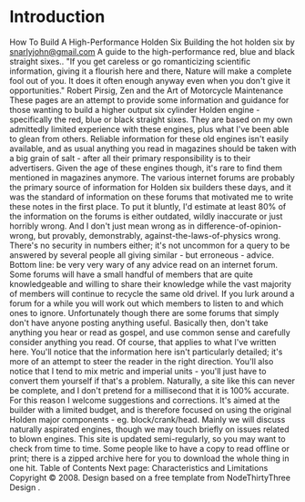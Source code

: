 # Introduction

How To Build A High-Performance Holden Six
Building the hot holden six
by snarlyjohn@gmail.com
A guide to the high-performance red, blue and
black straight sixes..
"If you get careless or go romanticizing scientific information, giving it a flourish here and there, Nature will make a complete fool out of you. It does it often enough anyway even when you don't give it opportunities."
Robert Pirsig, Zen and the Art of Motorcycle Maintenance
These pages are an attempt to provide some information and guidance
for those wanting to build a higher output six cylinder Holden
engine - specifically the red, blue or black straight sixes. They are
based on my own admittedly limited experience with these engines,
plus what I've been able to glean from others. Reliable information
for these old engines isn't easily available, and as usual anything
you read in magazines should be taken with a big grain of salt -
after all their primary responsibility is to their advertisers. Given
the age of these engines though, it's rare to find them mentioned in
magazines anymore.
The various internet forums are probably the primary source of information
for Holden six builders these days, and it was the standard of information
on these forums that motivated me to write these notes in the first place.
To put it bluntly, I'd estimate at least 80% of the information on the forums is
either outdated, wildly inaccurate or just horribly wrong. And I don't just mean
wrong as in difference-of-opinion-wrong, but provably, demonstrably, against-the-laws-of-physics
wrong. There's no security in numbers either; it's not uncommon for a query
to be answered by several people all giving similar - but erroneous - advice.
Bottom line: be very very wary of any advice read on an internet forum.
Some forums will have a small handful of members that are quite knowledgeable
and willing to share their knowledge while the vast majority of members
will continue to recycle the same old drivel. If you lurk around a forum for a while
you will work out which members to listen to and which ones to ignore. Unfortunately though
there are some forums that simply don't have
anyone
posting anything useful.
Basically then, don't take anything you hear or read as gospel, and
use common sense and carefully consider anything you read.
Of course, that applies to what I've written here.
You'll notice that the information here isn't particularly
detailed; it's more of an attempt to steer the reader in the right
direction. You'll also notice that I tend to mix metric and
imperial units - you'll just have to convert them yourself if
that's a problem.
Naturally, a site like this can never be complete, and I don't pretend
for a millisecond that it is 100% accurate. For this reason I welcome
suggestions and corrections. It's aimed at the builder with a
limited budget, and is therefore focused on using the original
Holden major components - eg. block/crank/head. Mainly we will
discuss naturally aspirated engines, though we may touch briefly on
issues related to blown engines.
This site is updated semi-regularly, so you may want to check
from time to time. Some people like to have a copy to read offline
or print; there
is a
zipped archive here
for you to download the whole thing in one hit.
Table of Contents
Next page: Characteristics and Limitations
Copyright © 2008. Design
based on a free template from
NodeThirtyThree
Design
.